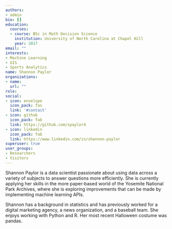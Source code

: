 ```yaml
---
authors:
- admin
bio: []
education:
  courses:
  - course: BSc in Math Decision Science
    institution: University of North Carolina at Chapel Hill
    year: 2017
email: ""
interests:
- Machine Learning
- GIS
- Sports Analytics
name: Shannon Paylor
organizations:
- name:
  url: ""
role:
social:
- icon: envelope
  icon_pack: fas
  link: '#contact'
- icon: github
  icon_pack: fab
  link: https://github.com/spaylor4
- icon: linkedin
  icon_pack: fab
  link: https://www.linkedin.com/in/shannon-paylor
superuser: true
user_groups:
- Researchers
- Visitors
---
```


Shannon Paylor is a data scientist passionate about using data across a variety of subjects to answer questions more efficiently. She is currently applying her skills in the more paper-based world of the Yosemite National Park Archives, where she is exploring improvements that can be made by implementing machine learning APIs.

Shannon has a background in statistics and has previously worked for a digital marketing agency, a news organization, and a baseball team. She enjoys working with Python and R. Her most recent Halloween costume was pandas.
